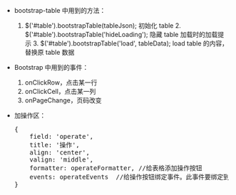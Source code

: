 -   bootstrap-table 中用到的方法：

    1. $('#table').bootstrapTable(tableJson); 初始化 table 2. $('#table').bootstrapTable('hideLoading'); 隐藏 table 加载时的加载提示 3. $('#table').bootstrapTable('load', tableData); load table 的内容，替换原 table 数据

-   Bootstrap 中用到的事件：

    1. onClickRow，点击某一行
    2. onClickCell，点击某一列
    3. onPageChange，页码改变

-   加操作区：
    <pre>
    {
        field: 'operate',
        title: '操作',
        align: 'center',
        valign: 'middle',
        formatter: operateFormatter, //给表格添加操作按钮
        events: operateEvents  //给操作按钮绑定事件。此事件要绑定到window对象下面
    }
    </pre>
